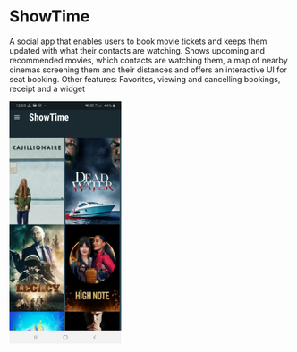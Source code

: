 # ShowTime
A social app that enables users to book movie tickets and
keeps them updated with what their contacts are watching.
Shows upcoming and recommended movies, which
contacts are watching them, a map of nearby cinemas
screening them and their distances and offers an
interactive UI for seat booking. Other features: Favorites,
viewing and cancelling bookings, receipt and a widget

<img src="Screenshot_20200526-120506_ShowTime.jpg" width="200" />
